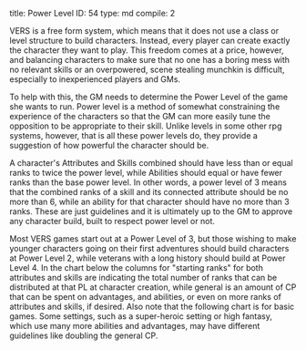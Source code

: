 title:          Power Level
ID:             54
type:           md
compile:        2


VERS is a free form system, which means that it does not use a class or level structure to build characters. Instead, every player can create exactly the character they want to play. This freedom comes at a price, however, and balancing characters to make sure that no one has a boring mess with no relevant skills or an overpowered, scene stealing munchkin is difficult, especially to inexperienced players and GMs.

To help with this, the GM needs to determine the Power Level of the game she wants to run. Power level is a method of somewhat constraining the experience of the characters so that the GM can more easily tune the opposition to be appropriate to their skill. Unlike levels in some other rpg systems, however, that is all these power levels do, they provide a suggestion of how powerful the character should be.

A character's Attributes and Skills combined should have less than or equal ranks to twice the power level, while Abilities should equal or have fewer ranks than the base power level. In other words, a power level of 3 means that the combined ranks of a skill and its connected attribute should be no more than 6, while an ability for that character should have no more than 3 ranks. These are just guidelines and it is ultimately up to the GM to approve any character build, built to respect power level or not.

Most VERS games start out at a Power Level of 3, but those wishing to make younger characters going on their first adventures should build characters at Power Level 2, while veterans with a long history should build at Power Level 4. In the chart below the columns for "starting ranks" for both attributes and skills are indicating the total number of ranks that can be distributed at that PL at character creation, while general is an amount of CP that can be spent on advantages, and abilities, or even on more ranks of attributes and skills, if desired. Also note that the following chart is for basic games. Some settings, such as a super-heroic setting or high fantasy, which use many more abilities and advantages, may have different guidelines like doubling the general CP.